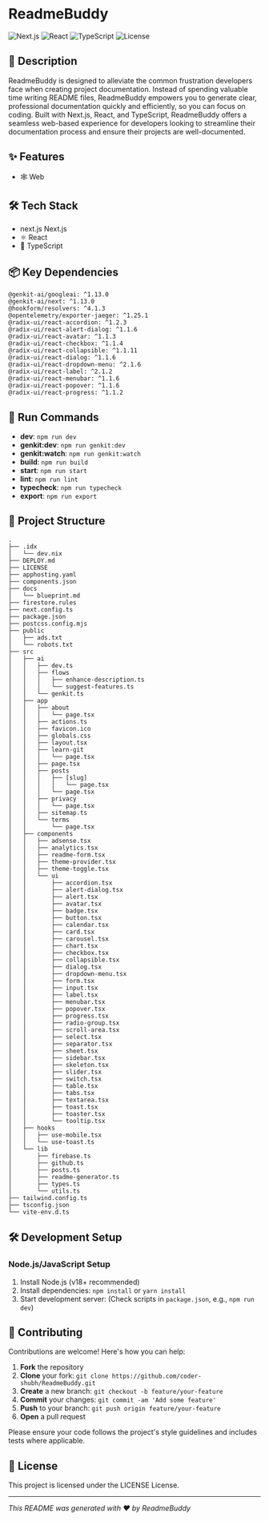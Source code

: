 # ReadmeBuddy

![Next.js](https://img.shields.io/badge/-Next.js-blue?logo=nextjs&logoColor=white) ![React](https://img.shields.io/badge/-React-blue?logo=react&logoColor=white) ![TypeScript](https://img.shields.io/badge/-TypeScript-blue?logo=typescript&logoColor=white) ![License](https://img.shields.io/badge/license-LICENSE-green)

## 📝 Description

ReadmeBuddy is designed to alleviate the common frustration developers face when creating project documentation. Instead of spending valuable time writing README files, ReadmeBuddy empowers you to generate clear, professional documentation quickly and efficiently, so you can focus on coding. Built with Next.js, React, and TypeScript, ReadmeBuddy offers a seamless web-based experience for developers looking to streamline their documentation process and ensure their projects are well-documented.

## ✨ Features

- 🕸️ Web


## 🛠️ Tech Stack

- next.js Next.js
- ⚛️ React
- 📜 TypeScript


## 📦 Key Dependencies

```
@genkit-ai/googleai: ^1.13.0
@genkit-ai/next: ^1.13.0
@hookform/resolvers: ^4.1.3
@opentelemetry/exporter-jaeger: ^1.25.1
@radix-ui/react-accordion: ^1.2.3
@radix-ui/react-alert-dialog: ^1.1.6
@radix-ui/react-avatar: ^1.1.3
@radix-ui/react-checkbox: ^1.1.4
@radix-ui/react-collapsible: ^1.1.11
@radix-ui/react-dialog: ^1.1.6
@radix-ui/react-dropdown-menu: ^2.1.6
@radix-ui/react-label: ^2.1.2
@radix-ui/react-menubar: ^1.1.6
@radix-ui/react-popover: ^1.1.6
@radix-ui/react-progress: ^1.1.2
```

## 🚀 Run Commands

- **dev**: `npm run dev`
- **genkit:dev**: `npm run genkit:dev`
- **genkit:watch**: `npm run genkit:watch`
- **build**: `npm run build`
- **start**: `npm run start`
- **lint**: `npm run lint`
- **typecheck**: `npm run typecheck`
- **export**: `npm run export`


## 📁 Project Structure

```
.
├── .idx
│   └── dev.nix
├── DEPLOY.md
├── LICENSE
├── apphosting.yaml
├── components.json
├── docs
│   └── blueprint.md
├── firestore.rules
├── next.config.ts
├── package.json
├── postcss.config.mjs
├── public
│   ├── ads.txt
│   └── robots.txt
├── src
│   ├── ai
│   │   ├── dev.ts
│   │   ├── flows
│   │   │   ├── enhance-description.ts
│   │   │   └── suggest-features.ts
│   │   └── genkit.ts
│   ├── app
│   │   ├── about
│   │   │   └── page.tsx
│   │   ├── actions.ts
│   │   ├── favicon.ico
│   │   ├── globals.css
│   │   ├── layout.tsx
│   │   ├── learn-git
│   │   │   └── page.tsx
│   │   ├── page.tsx
│   │   ├── posts
│   │   │   ├── [slug]
│   │   │   │   └── page.tsx
│   │   │   └── page.tsx
│   │   ├── privacy
│   │   │   └── page.tsx
│   │   ├── sitemap.ts
│   │   └── terms
│   │       └── page.tsx
│   ├── components
│   │   ├── adsense.tsx
│   │   ├── analytics.tsx
│   │   ├── readme-form.tsx
│   │   ├── theme-provider.tsx
│   │   ├── theme-toggle.tsx
│   │   └── ui
│   │       ├── accordion.tsx
│   │       ├── alert-dialog.tsx
│   │       ├── alert.tsx
│   │       ├── avatar.tsx
│   │       ├── badge.tsx
│   │       ├── button.tsx
│   │       ├── calendar.tsx
│   │       ├── card.tsx
│   │       ├── carousel.tsx
│   │       ├── chart.tsx
│   │       ├── checkbox.tsx
│   │       ├── collapsible.tsx
│   │       ├── dialog.tsx
│   │       ├── dropdown-menu.tsx
│   │       ├── form.tsx
│   │       ├── input.tsx
│   │       ├── label.tsx
│   │       ├── menubar.tsx
│   │       ├── popover.tsx
│   │       ├── progress.tsx
│   │       ├── radio-group.tsx
│   │       ├── scroll-area.tsx
│   │       ├── select.tsx
│   │       ├── separator.tsx
│   │       ├── sheet.tsx
│   │       ├── sidebar.tsx
│   │       ├── skeleton.tsx
│   │       ├── slider.tsx
│   │       ├── switch.tsx
│   │       ├── table.tsx
│   │       ├── tabs.tsx
│   │       ├── textarea.tsx
│   │       ├── toast.tsx
│   │       ├── toaster.tsx
│   │       └── tooltip.tsx
│   ├── hooks
│   │   ├── use-mobile.tsx
│   │   └── use-toast.ts
│   └── lib
│       ├── firebase.ts
│       ├── github.ts
│       ├── posts.ts
│       ├── readme-generator.ts
│       ├── types.ts
│       └── utils.ts
├── tailwind.config.ts
├── tsconfig.json
└── vite-env.d.ts
```

## 🛠️ Development Setup

### Node.js/JavaScript Setup
1. Install Node.js (v18+ recommended)
2. Install dependencies: `npm install` or `yarn install`
3. Start development server: (Check scripts in `package.json`, e.g., `npm run dev`)


## 👥 Contributing

Contributions are welcome! Here's how you can help:

1. **Fork** the repository
2. **Clone** your fork: `git clone https://github.com/coder-shubh/ReadmeBuddy.git`
3. **Create** a new branch: `git checkout -b feature/your-feature`
4. **Commit** your changes: `git commit -am 'Add some feature'`
5. **Push** to your branch: `git push origin feature/your-feature`
6. **Open** a pull request

Please ensure your code follows the project's style guidelines and includes tests where applicable.

## 📜 License

This project is licensed under the LICENSE License.

---
*This README was generated with ❤️ by ReadmeBuddy*
